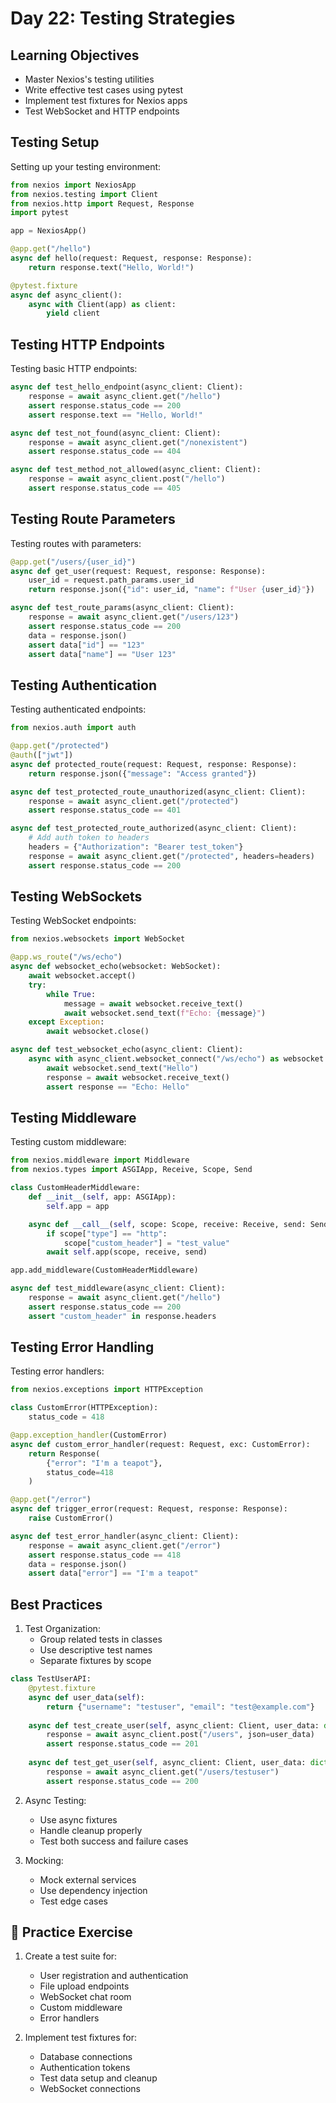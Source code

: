 # Day 22: Testing Strategies

## Learning Objectives
- Master Nexios's testing utilities
- Write effective test cases using pytest
- Implement test fixtures for Nexios apps
- Test WebSocket and HTTP endpoints

## Testing Setup

Setting up your testing environment:

```python
from nexios import NexiosApp
from nexios.testing import Client
from nexios.http import Request, Response
import pytest

app = NexiosApp()

@app.get("/hello")
async def hello(request: Request, response: Response):
    return response.text("Hello, World!")

@pytest.fixture
async def async_client():
    async with Client(app) as client:
        yield client
```

## Testing HTTP Endpoints

Testing basic HTTP endpoints:

```python
async def test_hello_endpoint(async_client: Client):
    response = await async_client.get("/hello")
    assert response.status_code == 200
    assert response.text == "Hello, World!"

async def test_not_found(async_client: Client):
    response = await async_client.get("/nonexistent")
    assert response.status_code == 404

async def test_method_not_allowed(async_client: Client):
    response = await async_client.post("/hello")
    assert response.status_code == 405
```

## Testing Route Parameters

Testing routes with parameters:

```python
@app.get("/users/{user_id}")
async def get_user(request: Request, response: Response):
    user_id = request.path_params.user_id
    return response.json({"id": user_id, "name": f"User {user_id}"})

async def test_route_params(async_client: Client):
    response = await async_client.get("/users/123")
    assert response.status_code == 200
    data = response.json()
    assert data["id"] == "123"
    assert data["name"] == "User 123"
```

## Testing Authentication

Testing authenticated endpoints:

```python
from nexios.auth import auth

@app.get("/protected")
@auth(["jwt"])
async def protected_route(request: Request, response: Response):
    return response.json({"message": "Access granted"})

async def test_protected_route_unauthorized(async_client: Client):
    response = await async_client.get("/protected")
    assert response.status_code == 401

async def test_protected_route_authorized(async_client: Client):
    # Add auth token to headers
    headers = {"Authorization": "Bearer test_token"}
    response = await async_client.get("/protected", headers=headers)
    assert response.status_code == 200
```

## Testing WebSockets

Testing WebSocket endpoints:

```python
from nexios.websockets import WebSocket

@app.ws_route("/ws/echo")
async def websocket_echo(websocket: WebSocket):
    await websocket.accept()
    try:
        while True:
            message = await websocket.receive_text()
            await websocket.send_text(f"Echo: {message}")
    except Exception:
        await websocket.close()

async def test_websocket_echo(async_client: Client):
    async with async_client.websocket_connect("/ws/echo") as websocket:
        await websocket.send_text("Hello")
        response = await websocket.receive_text()
        assert response == "Echo: Hello"
```

## Testing Middleware

Testing custom middleware:

```python
from nexios.middleware import Middleware
from nexios.types import ASGIApp, Receive, Scope, Send

class CustomHeaderMiddleware:
    def __init__(self, app: ASGIApp):
        self.app = app

    async def __call__(self, scope: Scope, receive: Receive, send: Send):
        if scope["type"] == "http":
            scope["custom_header"] = "test_value"
        await self.app(scope, receive, send)

app.add_middleware(CustomHeaderMiddleware)

async def test_middleware(async_client: Client):
    response = await async_client.get("/hello")
    assert response.status_code == 200
    assert "custom_header" in response.headers
```

## Testing Error Handling

Testing error handlers:

```python
from nexios.exceptions import HTTPException

class CustomError(HTTPException):
    status_code = 418

@app.exception_handler(CustomError)
async def custom_error_handler(request: Request, exc: CustomError):
    return Response(
        {"error": "I'm a teapot"},
        status_code=418
    )

@app.get("/error")
async def trigger_error(request: Request, response: Response):
    raise CustomError()

async def test_error_handler(async_client: Client):
    response = await async_client.get("/error")
    assert response.status_code == 418
    data = response.json()
    assert data["error"] == "I'm a teapot"
```

## Best Practices

1. Test Organization:
   - Group related tests in classes
   - Use descriptive test names
   - Separate fixtures by scope

```python
class TestUserAPI:
    @pytest.fixture
    async def user_data(self):
        return {"username": "testuser", "email": "test@example.com"}
    
    async def test_create_user(self, async_client: Client, user_data: dict):
        response = await async_client.post("/users", json=user_data)
        assert response.status_code == 201
    
    async def test_get_user(self, async_client: Client, user_data: dict):
        response = await async_client.get("/users/testuser")
        assert response.status_code == 200
```

2. Async Testing:
   - Use async fixtures
   - Handle cleanup properly
   - Test both success and failure cases

3. Mocking:
   - Mock external services
   - Use dependency injection
   - Test edge cases

## 📝 Practice Exercise

1. Create a test suite for:
   - User registration and authentication
   - File upload endpoints
   - WebSocket chat room
   - Custom middleware
   - Error handlers

2. Implement test fixtures for:
   - Database connections
   - Authentication tokens
   - Test data setup and cleanup
   - WebSocket connections 